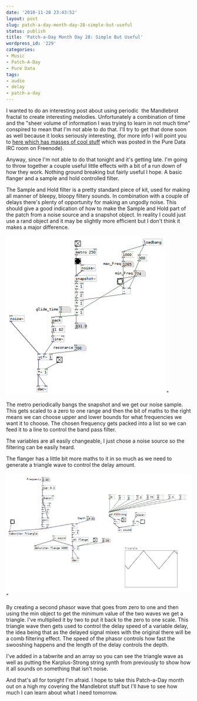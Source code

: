 ```yaml
---
date: '2010-11-28 23:43:52'
layout: post
slug: patch-a-day-month-day-28-simple-but-useful
status: publish
title: 'Patch-a-Day Month Day 28: Simple But Useful'
wordpress_id: '229'
categories:
- Music
- Patch-A-Day
- Pure Data
tags:
- audio
- delay
- patch-a-day
---
```


I wanted to do an interesting post about using periodic  the Mandlebrot fractal to create interesting melodies. Unfortunately a combination of time and the "sheer volume of information I was trying to learn in not much time" conspired to mean that I'm not able to do that. I'll try to get that done soon as well because it looks seriously interesting, (for more info I will point you to [here which has masses of cool stuff](http://claudiusmaximus.goto10.org/cm/) which was posted in the Pure Data IRC room on Freenode).

Anyway, since I'm not able to do that tonight and it's getting late. I'm going to throw together a couple useful little effects with a bit of a run down of how they work. Nothing ground breaking but fairly useful I hope. A basic flanger and a sample and hold controlled filter.

The Sample and Hold filter is a pretty standard piece of kit, used for making all manner of bleepy, bloopy filtery sounds. In combination with a couple of delays there's plenty of opportunity for making an ungodly noise. This should give a good indication of how to make the Sample and Hold part of the patch from a noise source and a snapshot object. In reality I could just use a rand object and it may be slightly more efficient but I don't think it makes a major difference.

![Sample and Hold Controlled Filter](/a/2010-11-28-patch-a-day-month-day-28-simple-but-useful/28-SandHFilter.png)"

The metro periodically bangs the snapshot and we get our noise sample. This gets scaled to a zero to one range and then the bit of maths to the right means we can choose upper and lower bounds for what frequencies we want it to choose. The chosen frequency gets packed into a list so we can feed it to a line to control the band pass filter.

The variables are all easily changeable, I just chose a noise source so the filtering can be easily heard.

The flanger has a little bit more maths to it in so much as we need to generate a triangle wave to control the delay amount.

![A Flanger Effect](/a/2010-11-28-patch-a-day-month-day-28-simple-but-useful/28-Flanger.png)"

By creating a second phasor wave that goes from zero to one and then using the min object to get the minimum value of the two waves we get a triangle. I've multiplied it by two to put it back to the zero to one scale. This triangle wave then gets used to control the delay speed of a variable delay, the idea being that as the delayed signal mixes with the original there will be a comb filtering effect. The speed of the phasor controls how fast the swooshing happens and the length of the delay controls the depth.

I've added in a tabwrite and an array so you can see the triangle wave as well as putting the Karplus-Strong string synth from previously to show how it all sounds on something that isn't noise.

And that's all for tonight I'm afraid. I hope to take this Patch-a-Day month out on a high my covering the Mandlebrot stuff but I'll have to see how much I can learn about what I need tomorrow.
